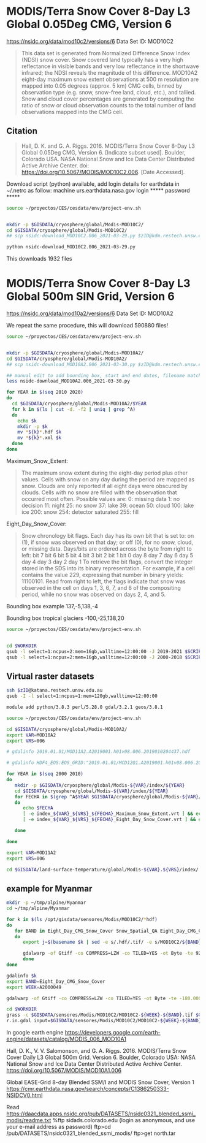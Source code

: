 # MODIS/Terra Snow Cover 8-Day L3 Global 0.05Deg CMG, Version 6

https://nsidc.org/data/mod10c2/versions/6
Data Set ID: MOD10C2

> This data set is generated from Normalized Difference Snow Index (NDSI) snow cover. Snow covered land typically has a very high reflectance in visible bands and very low reflectance in the shortwave infrared; the NDSI reveals the magnitude of this difference. MOD10A2 eight-day maximum snow extent observations at 500 m resolution are mapped into 0.05 degrees (approx. 5 km) CMG cells, binned by observation type (e.g. snow, snow-free land, cloud, etc.), and tallied. Snow and cloud cover percentages are generated by computing the ratio of snow or cloud observation counts to the total number of land observations mapped into the CMG cell.


## Citation
> Hall, D. K. and G. A. Riggs. 2016. MODIS/Terra Snow Cover 8-Day L3 Global 0.05Deg CMG, Version 6. [Indicate subset used]. Boulder, Colorado USA. NASA National Snow and Ice Data Center Distributed Active Archive Center. doi: https://doi.org/10.5067/MODIS/MOD10C2.006. [Date Accessed].


Download script (python) available, add login details for earthdata in ~/.netrc as follow:
machine urs.earthdata.nasa.gov login ***** password *****

```sh
source ~/proyectos/CES/cesdata/env/project-env.sh


mkdir -p $GISDATA/cryosphere/global/Modis-MOD10C2/
cd $GISDATA/cryosphere/global/Modis-MOD10C2/
## scp nsidc-download_MOD10C2.006_2021-03-29.py $zID@kdm.restech.unsw.edu.au:/srv/scratch/cesdata/gisdata/cryosphere/global/Modis-MOD10C2/

python nsidc-download_MOD10C2.006_2021-03-29.py
```

This downloads 1932 files

# MODIS/Terra Snow Cover 8-Day L3 Global 500m SIN Grid, Version 6
https://nsidc.org/data/mod10a2/versions/6
Data Set ID: MOD10A2

We repeat the same procedure, this will download 590880 files!
```sh
source ~/proyectos/CES/cesdata/env/project-env.sh


mkdir -p $GISDATA/cryosphere/global/Modis-MOD10A2/
cd $GISDATA/cryosphere/global/Modis-MOD10A2/
## scp nsidc-download_MOD10A2.006_2021-03-30.py $zID@kdm.restech.unsw.edu.au:/srv/scratch/cesdata/gisdata/cryosphere/global/Modis-MOD10A2/

## manual edit to add bounding box, start and end dates, filename match, etc...
less nsidc-download_MOD10A2.006_2021-03-30.py

for YEAR in $(seq 2010 2020)
do
  cd $GISDATA/cryosphere/global/Modis-MOD10A2/$YEAR
  for k in $(ls | cut -d. -f2 | uniq | grep ^A)
  do
    echo $k
    mkdir -p $k
    mv *${k}*.hdf $k
    mv *${k}*.xml $k
  done
done

```


Maximum_Snow_Extent:
> The maximum snow extent during the eight-day period plus other values. Cells with snow on any day during the period are mapped as snow. Clouds are only reported if all eight days were obscured by clouds. Cells with no snow are filled with the observation that occurred most often. Possible values are: 0: missing data 1: no decision 11: night 25: no snow 37: lake 39: ocean 50: cloud 100: lake ice 200: snow 254: detector saturated 255: fill

Eight_Day_Snow_Cover:
> Snow chronology bit flags. Each day has its own bit that is set to: on (1), if snow was observed on that day; or off (0), for no snow, cloud, or missing data. Days/bits are ordered across the byte from right to left: bit 7 bit 6 bit 5 bit 4 bit 3 bit 2 bit 1 bit 0 day 8 day 7 day 6 day 5 day 4 day 3 day 2 day 1  To retrieve the bit flags, convert the integer stored in the SDS into its binary representation. For example, if a cell contains the value 229, expressing that number in binary yields: 11100101. Read from right to left, the flags indicate that snow was observed in the cell on days 1, 3, 6, 7, and 8 of the compositing period, while no snow was observed on days 2, 4, and 5.


Bounding box example
137,-5,138,-4

Bounding box tropical glaciers
-100,-25,138,20

```sh
source ~/proyectos/CES/cesdata/env/project-env.sh


cd $WORKDIR
qsub -l select=1:ncpus=2:mem=16gb,walltime=12:00:00 -J 2019-2021 $SCRIPTDIR/inc/pbs/download-cryosphere-modis-products.pbs
qsub -l select=1:ncpus=2:mem=16gb,walltime=12:00:00 -J 2000-2018 $SCRIPTDIR/inc/pbs/download-cryosphere-modis-products.pbs

```

## Virtual raster datasets

```sh
ssh $zID@katana.restech.unsw.edu.au
qsub -I -l select=1:ncpus=1:mem=120gb,walltime=12:00:00

module add python/3.8.3 perl/5.28.0 gdal/3.2.1 geos/3.8.1

source ~/proyectos/CES/cesdata/env/project-env.sh

cd $GISDATA/cryosphere/global/Modis-MOD10A2/
export VAR=MOD10A2
export VRS=006

# gdalinfo 2019.01.01/MOD11A2.A2019001.h01v08.006.2019010204437.hdf

# gdalinfo HDF4_EOS:EOS_GRID:"2019.01.01/MCD12Q1.A2019001.h01v08.006.2020212125329.hdf":MODIS_Grid_8Day_1km_LST:LST_Day_1km

for YEAR in $(seq 2000 2010)
do
   mkdir -p $GISDATA/cryosphere/global/Modis-${VAR}/index/${YEAR}
   cd $GISDATA/cryosphere/global/Modis-${VAR}/index/${YEAR}
   for FECHA in $(grep ^A$YEAR $GISDATA/cryosphere/global/Modis-${VAR}/links)
   do
      echo $FECHA
      [ -e index_${VAR}_${VRS}_${FECHA}_Maximum_Snow_Extent.vrt ] && echo "listo" || gdalbuildvrt index_${VAR}_${VRS}_${FECHA}_Maximum_Snow_Extent.vrt -sd 1 $GISDATA/cryosphere/global/Modis-${VAR}/$FECHA/*hdf
      [ -e index_${VAR}_${VRS}_${FECHA}_Eight_Day_Snow_Cover.vrt ] && echo "listo" || gdalbuildvrt index_${VAR}_${VRS}_${FECHA}_Eight_Day_Snow_Cover.vrt -sd 2 $GISDATA/cryosphere/global/Modis-${VAR}/$FECHA/*hdf

   done

done

export VAR=MOD11A2
export VRS=006

cd $GISDATA/land-surface-temperature/global/Modis-${VAR}.${VRS}/index/


```


## example for Myanmar
```sh
mkdir -p ~/tmp/alpine/Myanmar
cd ~/tmp/alpine/Myanmar

for k in $(ls /opt/gisdata/sensores/Modis/MOD10C2/*hdf)
do
   for BAND in Eight_Day_CMG_Snow_Cover Snow_Spatial_QA Eight_Day_CMG_Clear_Index
   do
      export j=$(basename $k | sed -e s/.hdf/.tif/ -e s/MOD10C2/${BAND}/)

      gdalwarp -of Gtiff -co COMPRESS=LZW -co TILED=YES -ot Byte -te 92 25 99 29  -t_srs EPSG:4326 HDF4_EOS:EOS_GRID:"${k}":MOD_CMG_Snow_5km:${BAND} ${j}
      done
done

gdalinfo $k
export BAND=Eight_Day_CMG_Snow_Cover
export WEEK=A2000049

gdalwarp -of Gtiff -co COMPRESS=LZW -co TILED=YES -ot Byte -te -180.0000000 -90.0000000 180.0000000 90.0000000  -t_srs EPSG:4326 HDF4_EOS:EOS_GRID:"MOD10C2.${WEEK}.006.2016064132927.hdf":MOD_CMG_Snow_5km:${BAND} MOD10C2-${WEEK}-${BAND}.tif

cd $WORKDIR
grass -c $GISDATA/sensores/Modis/MOD10C2/MOD10C2-${WEEK}-${BAND}.tif $GISDB/MODIS_snow
r.in.gdal input=$GISDATA/sensores/Modis/MOD10C2/MOD10C2-${WEEK}-${BAND}.tif output=MOD10C2_${WEEK}_${BAND}

```

In google earth engine
https://developers.google.com/earth-engine/datasets/catalog/MODIS_006_MOD10A1

Hall, D. K., V. V. Salomonson, and G. A. Riggs. 2016. MODIS/Terra Snow Cover Daily L3 Global 500m Grid. Version 6. Boulder, Colorado USA: NASA National Snow and Ice Data Center Distributed Active Archive Center.
https://doi.org/10.5067/MODIS/MOD10A1.006

Global EASE-Grid 8-day Blended SSM/I and MODIS Snow Cover, Version 1
https://cmr.earthdata.nasa.gov/search/concepts/C1386250333-NSIDCV0.html

Read https://daacdata.apps.nsidc.org/pub/DATASETS/nsidc0321_blended_ssmi_modis/readme.txt
%ftp sidads.colorado.edu
     (login as anonymous, and use your e-mail address as password)
ftp>cd /pub/DATASETS/nsidc0321_blended_ssmi_modis/
ftp>get north.tar
